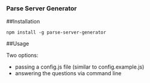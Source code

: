 ### Parse Server Generator

##Installation

`npm install -g parse-server-generator`

##Usage

Two options:

* passing a config.js file (similar to config.example.js)
* answering the questions via command line
